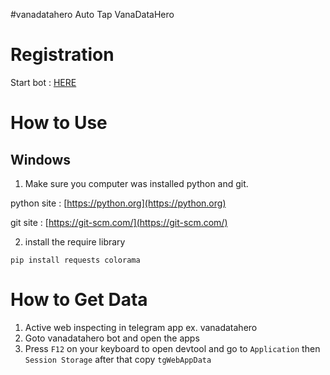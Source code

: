 #vanadatahero
Auto Tap VanaDataHero

# Registration

Start bot : [HERE](https://t.me/VanaDataHeroBot/VanaDataHero?startapp=394382178)

# How to Use

## Windows 

1. Make sure you computer was installed python and git.
   
python site : [https://python.org](https://python.org)

git site : [https://git-scm.com/](https://git-scm.com/)


2. install the require library

```
pip install requests colorama
```

# How to Get Data
   
1. Active web inspecting in telegram app ex. vanadatahero
2. Goto vanadatahero bot and open the apps
3. Press `F12` on your keyboard to open devtool and go to `Application` then `Session Storage` after that copy `tgWebAppData`
